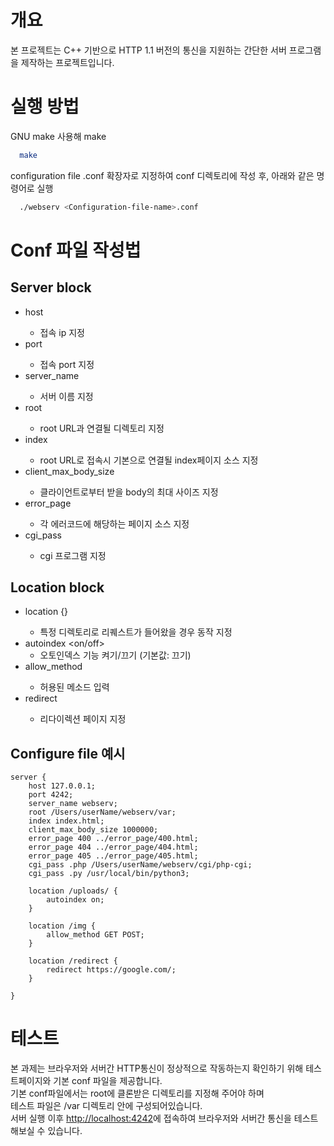 # 개요

본 프로젝트는 C++ 기반으로 HTTP 1.1 버전의 통신을 지원하는 간단한 서버 프로그램을 제작하는 프로젝트입니다.

# 실행 방법

GNU make 사용해 make
```bash
  make
```
configuration file .conf 확장자로 지정하여 conf 디렉토리에 작성 후, 아래와 같은 명령어로 실행
```bash
  ./webserv <Configuration-file-name>.conf
```

# Conf 파일 작성법

## Server block

* host <IPv4-format>
  * 접속 ip 지정
* port <port-number>
  * 접속 port 지정
* server_name <server-name>
  * 서버 이름 지정
* root <root-directory>
  * root URL과 연결될 디렉토리 지정
* index <index-page-source>
  * root URL로 접속시 기본으로 연결될 index페이지 소스 지정
* client_max_body_size <integer-size>
  * 클라이언트로부터 받을 body의 최대 사이즈 지정
* error_page <error-code> <error-page-source-directory>
  * 각 에러코드에 해당하는 페이지 소스 지정
* cgi_pass <cgi-extension> <cgi-program-directory>
  * cgi 프로그램 지정
  
## Location block

* location <directory> {}
  * 특정 디렉토리로 리퀘스트가 들어왔을 경우 동작 지정
* autoindex <on/off>
  * 오토인덱스 기능 켜기/끄기 (기본값: 끄기)
* allow_method <HTTP-Methods>
  * 허용된 메소드 입력
* redirect <redirection-URL>
  * 리다이렉션 페이지 지정

## Configure file 예시

```plain text
server {
    host 127.0.0.1;
    port 4242;
    server_name webserv;
    root /Users/userName/webserv/var;
    index index.html;
    client_max_body_size 1000000;
    error_page 400 ../error_page/400.html;
    error_page 404 ../error_page/404.html;
    error_page 405 ../error_page/405.html;
    cgi_pass .php /Users/userName/webserv/cgi/php-cgi;
    cgi_pass .py /usr/local/bin/python3;

    location /uploads/ {
        autoindex on;
    }

    location /img {
        allow_method GET POST;
    }

    location /redirect {
        redirect https://google.com/;
    }

}
```

# 테스트

본 과제는 브라우저와 서버간 HTTP통신이 정상적으로 작동하는지 확인하기 위해 테스트페이지와 기본 conf 파일을 제공합니다.</br>
기본 conf파일에서는 root에 클론받은 디렉토리를 지정해 주어야 하며</br>
테스트 파일은 /var 디렉토리 안에 구성되어있습니다.</br>
서버 실행 이후 [http://localhost:4242](http://localhost:4242)에 접속하여 브라우저와 서버간 통신을 테스트 해보실 수 있습니다.
